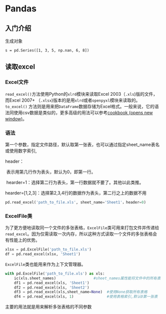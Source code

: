 # Pandas

## 入门介绍

生成对象

```
s = pd.Series([1, 3, 5, np.nan, 6, 8])
```



## 读取excel

### Excel文件

`read_excel()`方法使用Python的`xlrd`模块来读取Excel 2003（`.xls`)版的文件，而Excel 2007+ （`.xlsx`)版本的是用`xlrd`或者`openpyxl`模块来读取的。`to_excel()` 方法则是用来把`DataFrame`数据存储为Excel格式。一般来说，它的语法同使用csv数据是类似的，更多高级的用法可以参考[cookbook (opens new window)](https://www.pypandas.cn/docs/user_guide/cookbook.html#cookbook-excel)。

### 语法

第一个参数，指定文件路径，默认取第一张表，也可以通过指定sheet_name表名或使用数字索引, 

header：

​    表示用第几行作为表头，默认为0，即第一行。

​    hearder=1：选择第二行为表头，第一行数据就不要了。其他以此类推。

​    hearder=[1,2,3]：选择第2,3,4行的数据作为表头，第二行之上的数据不用

```python
pd.read_excel('path_to_file.xls', sheet_name='Sheet1'，header=0)
```

### ExcelFile类

为了更方便地读取同一个文件的多张表格，`ExcelFile`类可用来打包文件并传递给`read_excel`。因为仅需读取一次内存，所以这种方式读取一个文件的多张表格会有性能上的优势。


```python
xlsx = pd.ExcelFile('path_to_file.xls')
df = pd.read_excel(xlsx, 'Sheet1')
```

`ExcelFile`类也能用来作为上下文管理器。

```python
with pd.ExcelFile('path_to_file.xls') as xls:
	ic(xls.sheet_names)                 #sheet_names属性能将文件中的所有表格名字生成一组列表。
    df1 = pd.read_excel(xls, 'Sheet1')
    df2 = pd.read_excel(xls, 'Sheet2')
    df3 = pd.read_excel(xls,sheet_name=None)  #使用None获取所有表格
    df4 = pd.read_excel(xls, 1)               #使用表格索引,默认0第一张表
```

主要的用法就是用来解析多张表格的不同参数